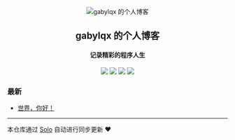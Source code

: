 <p align="center"><img alt="gabylqx 的个人博客" src="https://static.b3log.org/images/brand/solo-32.png"></p><h2 align="center">
gabylqx 的个人博客
</h2>

<h4 align="center">记录精彩的程序人生</h4>
<p align="center"><a title="gabylqx 的个人博客" target="_blank" href="https://github.com/gabylqx/solo-blog"><img src="https://img.shields.io/github/last-commit/gabylqx/solo-blog.svg?style=flat-square&color=FF9900"></a>
<a title="GitHub repo size in bytes" target="_blank" href="https://github.com/gabylqx/solo-blog"><img src="https://img.shields.io/github/repo-size/gabylqx/solo-blog.svg?style=flat-square"></a>
<a title="Solo Version" target="_blank" href="https://github.com/b3log/solo/releases"><img src="https://img.shields.io/badge/solo-3.6.6-f1e05a.svg?style=flat-square&color=blueviolet"></a>
<a title="Hits" target="_blank" href="https://github.com/b3log/hits"><img src="https://hits.b3log.org/gabylqx/solo-blog.svg"></a></p>

### 最新

* [世界，你好！](https://www.liqixuan.cn/hello-solo)



---

本仓库通过 [Solo](https://github.com/b3log/solo) 自动进行同步更新 ❤️ 